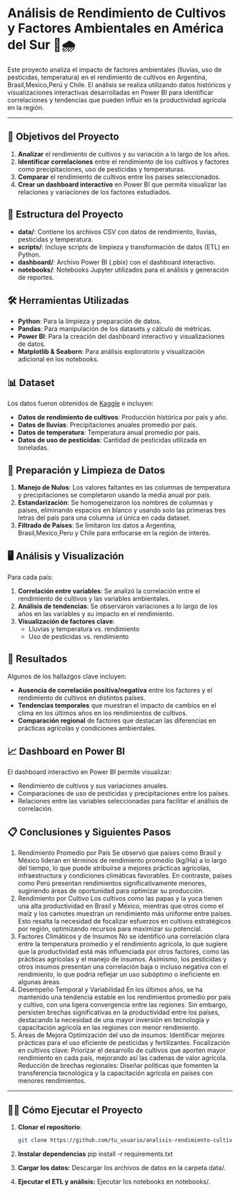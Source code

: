 # Análisis de Rendimiento de Cultivos y Factores Ambientales en América del Sur 🌽🌧️

Este proyecto analiza el impacto de factores ambientales (lluvias, uso de pesticidas, temperatura) en el rendimiento de cultivos en Argentina, Brasil,Mexico,Perú y Chile. El análisis se realiza utilizando datos históricos y visualizaciones interactivas desarrolladas en Power BI para identificar correlaciones y tendencias que pueden influir en la productividad agrícola en la región.

---

## 🎯 Objetivos del Proyecto

1. **Analizar** el rendimiento de cultivos y su variación a lo largo de los años.
2. **Identificar correlaciones** entre el rendimiento de los cultivos y factores como precipitaciones, uso de pesticidas y temperaturas.
3. **Comparar** el rendimiento de cultivos entre los países seleccionados.
4. **Crear un dashboard interactivo** en Power BI que permita visualizar las relaciones y variaciones de los factores estudiados.

## 📁 Estructura del Proyecto

- **data/**: Contiene los archivos CSV con datos de rendimiento, lluvias, pesticidas y temperatura.
- **scripts/**: Incluye scripts de limpieza y transformación de datos (ETL) en Python.
- **dashboard/**: Archivo Power BI (.pbix) con el dashboard interactivo.
- **notebooks/**: Notebooks Jupyter utilizados para el análisis y generación de reportes.

## 🛠️ Herramientas Utilizadas

- **Python**: Para la limpieza y preparación de datos.
- **Pandas**: Para manipulación de los datasets y cálculo de métricas.
- **Power BI**: Para la creación del dashboard interactivo y visualizaciones de datos.
- **Matplotlib & Seaborn**: Para análisis exploratorio y visualización adicional en los notebooks.

## 📊 Dataset

Los datos fueron obtenidos de [Kaggle](https://www.kaggle.com/datasets/patelris/crop-yield-prediction-dataset) e incluyen:
- **Datos de rendimiento de cultivos**: Producción histórica por país y año.
- **Datos de lluvias**: Precipitaciones anuales promedio por país.
- **Datos de temperatura**: Temperatura anual promedio por país.
- **Datos de uso de pesticidas**: Cantidad de pesticidas utilizada en toneladas.

## 📝 Preparación y Limpieza de Datos

1. **Manejo de Nulos**: Los valores faltantes en las columnas de temperatura y precipitaciones se completaron usando la media anual por país.
2. **Estandarización**: Se homogeneizaron los nombres de columnas y países, eliminando espacios en blanco y usando solo las primeras tres letras del país para una columna `id` única en cada dataset.
3. **Filtrado de Países**: Se limitaron los datos a Argentina, Brasil,Mexico,Peru y Chile para enfocarse en la región de interés.

## 🖥️ Análisis y Visualización

Para cada país:
1. **Correlación entre variables**: Se analizó la correlación entre el rendimiento de cultivos y las variables ambientales.
2. **Análisis de tendencias**: Se observaron variaciones a lo largo de los años en las variables y su impacto en el rendimiento.
3. **Visualización de factores clave**:
   - Lluvias y temperatura vs. rendimiento
   - Uso de pesticidas vs. rendimiento

## 🚀 Resultados

Algunos de los hallazgos clave incluyen:
- **Ausencia de correlación positiva/negativa** entre los factores y el rendimiento de cultivos en distintos países.
- **Tendencias temporales** que muestran el impacto de cambios en el clima en los últimos años en los rendimientos de cultivos.
- **Comparación regional** de factores que destacan las diferencias en prácticas agrícolas y condiciones ambientales.

## 📈 Dashboard en Power BI

El dashboard interactivo en Power BI permite visualizar:
- Rendimiento de cultivos y sus variaciones anuales.
- Comparaciones de uso de pesticidas y precipitaciones entre los países.
- Relaciones entre las variables seleccionadas para facilitar el análisis de correlación.

## 📋 Conclusiones y Siguientes Pasos

1. Rendimiento Promedio por País
Se observó que países como Brasil y México lideran en términos de rendimiento promedio (kg/Ha) a lo largo del tiempo, lo que puede atribuirse a mejores prácticas agrícolas, infraestructura y condiciones climáticas favorables. En contraste, países como Perú presentan rendimientos significativamente menores, sugiriendo áreas de oportunidad para optimizar su producción.
2. Rendimiento por Cultivo
Los cultivos como las papas y la yuca tienen una alta productividad en Brasil y México, mientras que otros como el maíz y los camotes muestran un rendimiento más uniforme entre países. Esto resalta la necesidad de focalizar esfuerzos en cultivos estratégicos por región, optimizando recursos para maximizar su potencial.
3. Factores Climáticos y de Insumos
No se identificó una correlación clara entre la temperatura promedio y el rendimiento agrícola, lo que sugiere que la productividad está más influenciada por otros factores, como las prácticas agrícolas y el manejo de insumos. Asimismo, los pesticidas y otros insumos presentan una correlación baja o incluso negativa con el rendimiento, lo que podría reflejar un uso subóptimo o ineficiente en algunas áreas.
4. Desempeño Temporal y Variabilidad
En los últimos años, se ha mantenido una tendencia estable en los rendimientos promedio por país y cultivo, con una ligera convergencia entre las regiones. Sin embargo, persisten brechas significativas en la productividad entre los países, destacando la necesidad de una mayor inversión en tecnología y capacitación agrícola en las regiones con menor rendimiento.
5. Áreas de Mejora
Optimización del uso de insumos: Identificar mejores prácticas para el uso eficiente de pesticidas y fertilizantes.
Focalización en cultivos clave: Priorizar el desarrollo de cultivos que aporten mayor rendimiento en cada país, mejorando así las cadenas de valor agrícola.
Reducción de brechas regionales: Diseñar políticas que fomenten la transferencia tecnológica y la capacitación agrícola en países con menores rendimientos.

---

## 🧑‍💻 Cómo Ejecutar el Proyecto

1. **Clonar el repositorio**:
   ```bash
   git clone https://github.com/tu_usuario/analisis-rendimiento-cultivos.git
2. **Instalar dependencias**
   pip install -r requirements.txt
   
3. **Cargar los datos:** Descargar los archivos de datos en la carpeta data/.
   
4. **Ejecutar el ETL y análisis:** Ejecutar los notebooks en notebooks/.

